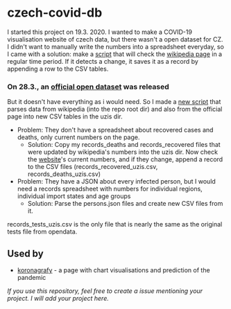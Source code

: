 # czech-covid-db
I started this project on 19.3. 2020. I wanted to make a COVID-19 visualisation website of czech data,
but there wasn't a open dataset for CZ. I didn't want to manually write the numbers into a spreadsheet everyday,
so I came with a solution: make a [script](https://github.com/kukosek/czech-covid-db-wikipediaparser) that will check the [wikipedia page](https://cs.wikipedia.org/wiki/Pandemie_covidu-19_v_%C4%8Cesku)
in a regular time period. If it detects a change, it saves it as a record by appending a row to the CSV tables.  
### On 28.3., an [official open dataset](https://onemocneni-aktualne.mzcr.cz/api/v1/covid-19) was released
But it doesn't have everything as i would need. So I made a [new script](https://github.com/kukosek/czech-covid-db-multiparser) that parses data from wikipedia (into the repo root dir)
and also from the official page into new CSV tables in the uzis dir.
* Problem: They don't have a spreadsheet about recovered cases and deaths, only current numbers on the page.
  * Solution: Copy my records_deaths and records_recovered files that were updated by wikipedia's numbers into the uzis dir.
  Now check the [website](https://onemocneni-aktualne.mzcr.cz/covid-19)'s current numbers, and if they change,
  append a record to the CSV files (records_recovered_uzis.csv, records_deaths_uzis.csv)
* Problem: They have a JSON about every infected person, but I would need a records spreadsheet with numbers for
individual regions, individual import states and age groups
  * Solution: Parse the persons.json files and create new CSV files from it.
<a/>
records_tests_uzis.csv is the only file that is nearly the same as the original tests file from opendata.

## Used by
* [koronagrafy](https://github.com/kukosek/koronagrafy) - a page with chart visualisations and prediction of the pandemic

<!-- end of the list -->

*If you use this repository, feel free to create a issue mentioning your project. I will add your project here.*
